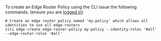 To create an Edge Router Policy using the CLI issue the following commands. (ensure you are [logged in](/docs/manage/cli/cli-login))

    # Create an edge router policy named 'my-policy' which allows all identities to use all edge-routers 
    ziti edge create edge-router-policy my-policy --identity-roles '#all' --edge-router-roles '#all'
